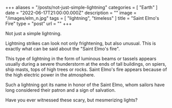+++
aliases = "/posts/not-just-simple-lightning"
categories = [ "Earth" ]
date = "2022-06-17T21:00:00.000Z"
description = ""
image = "/images/elm_n.jpg"
tags = [ "lightning", "timeless" ]
title = "Saint Elmo's Fire"
type = "post"
url = ""
+++


Not just a simple lightning.

Lightning strikes can look not only frightening, but also unusual. This is exactly what can be said about the "Saint Elmo's fire".

This type of lightning in the form of luminous beams or tassels appears usually during a severe thunderstorm at the ends of tall buildings, on spiers, ship masts, tops of high trees or rocks. Saint Elmo's fire appears because of the high electric power in the atmosphere.

Such a lightning got its name in honor of the Saint Elmo, whom sailors have long considered their patron and a sign of salvation.

Have you ever witnessed these scary, but mesmerizing lights?
